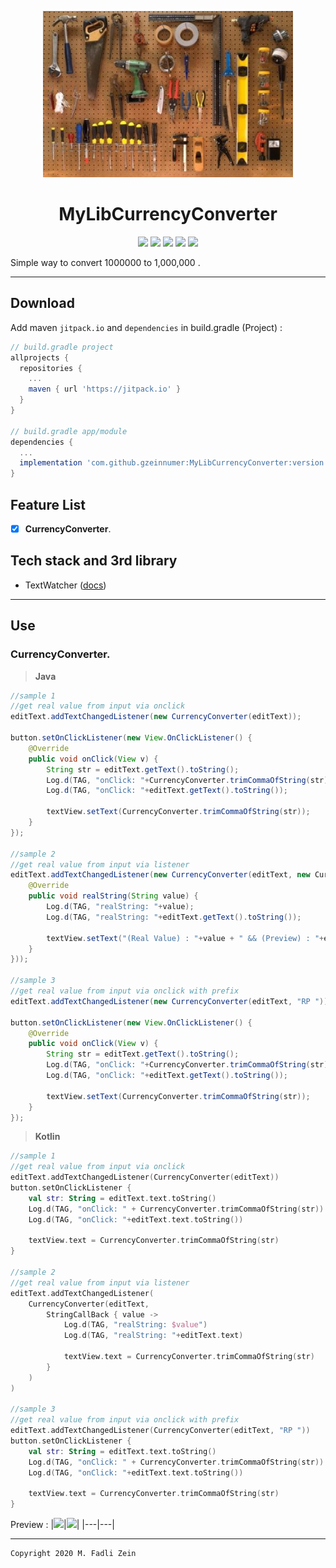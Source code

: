 <p align="center">
  <img src="https://github.com/gzeinnumer/MyLibUtils/blob/master/preview/bg.jpg" width="400"/>
</p>

<h1 align="center">
    MyLibCurrencyConverter
</h1>

<p align="center">
    <a><img src="https://img.shields.io/badge/Version-2.0.0-brightgreen.svg?style=flat"></a>
    <a><img src="https://img.shields.io/badge/ID-gzeinnumer-blue.svg?style=flat"></a>
    <a><img src="https://img.shields.io/badge/Java-Suport-green?logo=java&style=flat"></a>
    <a><img src="https://img.shields.io/badge/Koltin-Suport-green?logo=kotlin&style=flat"></a>
    <a href="https://github.com/gzeinnumer"><img src="https://img.shields.io/github/followers/gzeinnumer?label=follow&style=social"></a>
    <br>
    <p>Simple way to convert 1000000 to 1,000,000 .</p>
</p>

---
## Download
Add maven `jitpack.io` and `dependencies` in build.gradle (Project) :
```gradle
// build.gradle project
allprojects {
  repositories {
    ...
    maven { url 'https://jitpack.io' }
  }
}

// build.gradle app/module
dependencies {
  ...
  implementation 'com.github.gzeinnumer:MyLibCurrencyConverter:version'
}
```

## Feature List
- [x] **CurrencyConverter**.

## Tech stack and 3rd library
- TextWatcher ([docs](https://developer.android.com/reference/android/text/TextWatcher))

---
## Use

### CurrencyConverter.
> **Java**
```java
//sample 1
//get real value from input via onclick
editText.addTextChangedListener(new CurrencyConverter(editText));

button.setOnClickListener(new View.OnClickListener() {
    @Override
    public void onClick(View v) {
        String str = editText.getText().toString();
        Log.d(TAG, "onClick: "+CurrencyConverter.trimCommaOfString(str));
        Log.d(TAG, "onClick: "+editText.getText().toString());

        textView.setText(CurrencyConverter.trimCommaOfString(str));
    }
});

//sample 2
//get real value from input via listener
editText.addTextChangedListener(new CurrencyConverter(editText, new CurrencyConverter.StringCallBack() {
    @Override
    public void realString(String value) {
        Log.d(TAG, "realString: "+value);
        Log.d(TAG, "realString: "+editText.getText().toString());

        textView.setText("(Real Value) : "+value + " && (Preview) : "+editText.getText().toString());
    }
}));

//sample 3
//get real value from input via onclick with prefix
editText.addTextChangedListener(new CurrencyConverter(editText, "RP "));

button.setOnClickListener(new View.OnClickListener() {
    @Override
    public void onClick(View v) {
        String str = editText.getText().toString();
        Log.d(TAG, "onClick: "+CurrencyConverter.trimCommaOfString(str));
        Log.d(TAG, "onClick: "+editText.getText().toString());

        textView.setText(CurrencyConverter.trimCommaOfString(str));
    }
});
```
> **Kotlin**
```kotlin
//sample 1
//get real value from input via onclick
editText.addTextChangedListener(CurrencyConverter(editText))
button.setOnClickListener {
    val str: String = editText.text.toString()
    Log.d(TAG, "onClick: " + CurrencyConverter.trimCommaOfString(str))
    Log.d(TAG, "onClick: "+editText.text.toString())

    textView.text = CurrencyConverter.trimCommaOfString(str)
}

//sample 2
//get real value from input via listener
editText.addTextChangedListener(
    CurrencyConverter(editText,
        StringCallBack { value ->
            Log.d(TAG, "realString: $value")
            Log.d(TAG, "realString: "+editText.text)

            textView.text = CurrencyConverter.trimCommaOfString(str)
        }
    )
)

//sample 3
//get real value from input via onclick with prefix
editText.addTextChangedListener(CurrencyConverter(editText, "RP "))
button.setOnClickListener {
    val str: String = editText.text.toString()
    Log.d(TAG, "onClick: " + CurrencyConverter.trimCommaOfString(str))
    Log.d(TAG, "onClick: "+editText.text.toString())

    textView.text = CurrencyConverter.trimCommaOfString(str)
}
```

Preview :
|<img src="https://github.com/gzeinnumer/MyLibCurrencyConverter/blob/master/preview/example1.jpg" width="400"/>|<img src="https://github.com/gzeinnumer/MyLibCurrencyConverter/blob/master/preview/example2.jpg" width="400"/>|
|---|---|

---

```
Copyright 2020 M. Fadli Zein
```

